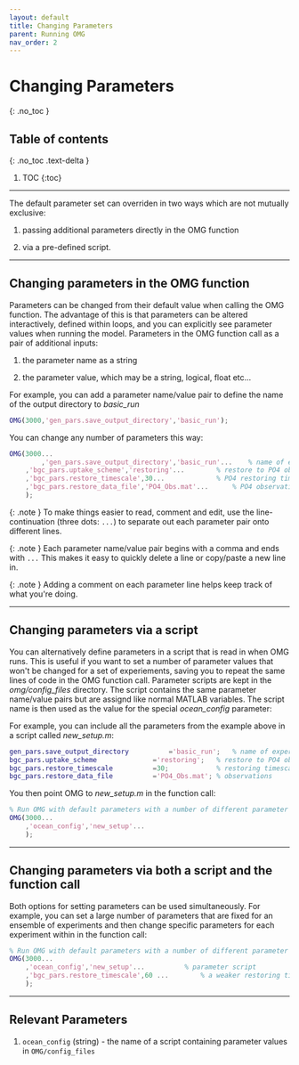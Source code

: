 ```yaml
---
layout: default
title: Changing Parameters
parent: Running OMG
nav_order: 2
---
```


# Changing Parameters
{: .no_toc }

## Table of contents
{: .no_toc .text-delta }

1. TOC
{:toc}

---

The default parameter set can overriden in two ways which are not mutually exclusive: 

1) passing additional parameters directly in the OMG function

2) via a pre-defined script.

---

## Changing parameters in the OMG function 

Parameters can be changed from their default value when calling the OMG function. The advantage of this is that parameters can be altered interactively, defined within loops, and you can explicitly see parameter values when running the model. Parameters in the OMG function call as a pair of additional inputs:

1) the parameter name as a string
   
2) the parameter value, which may be a string, logical, float etc...

For example, you can add a parameter name/value pair to define the name of the output directory to _basic_run_

```matlab
OMG(3000,'gen_pars.save_output_directory','basic_run'); 
```

You can change any number of parameters this way: 

```matlab
OMG(3000...
    	,'gen_pars.save_output_directory','basic_run'... 	% name of experiment
	,'bgc_pars.uptake_scheme','restoring'... 		% restore to PO4 observations
	,'bgc_pars.restore_timescale',30... 			% PO4 restoring timescale (days)
	,'bgc_pars.restore_data_file','PO4_Obs.mat'...		% PO4 observations
	);
```

{: .note }
To make things easier to read, comment and edit, use the line-continuation (three dots: `...`) to separate out each parameter pair onto different lines. 

{: .note }
Each parameter name/value pair begins with a comma and ends with `...` This makes it easy to quickly delete a line or copy/paste a new line in.

{: .note }
Adding a comment on each parameter line helps keep track of what you're doing.

---

## Changing parameters via a script

You can alternatively define parameters in a script that is read in when OMG runs. This is useful if you want to set a number of parameter values that won't be changed for a set of experiements, saving you to repeat the same lines of code in the OMG function call. Parameter scripts are kept in the _omg/config_files_ directory. The script contains the same parameter name/value pairs but are assignd like normal MATLAB variables. The script name is then used as the value for the special _ocean\_config_ parameter:

For example, you can include all the parameters from the example above in a script called _new_setup.m_:

```matlab
gen_pars.save_output_directory			='basic_run';  	% name of experiment
bgc_pars.uptake_scheme				='restoring';  	% restore to PO4 observations
bgc_pars.restore_timescale			=30;  	       	% restoring timescale (days)
bgc_pars.restore_data_file			='PO4_Obs.mat'; % observations
```

You then point OMG to _new_setup.m_ in the function call:

```matlab
% Run OMG with default parameters with a number of different parameter values
OMG(3000...
	,'ocean_config','new_setup'...
	);
```

---

## Changing parameters via both a script and the function call

Both options for setting parameters can be used simultaneously. For example, you can set a large number of parameters that are fixed for an ensemble of experiments and then change specific parameters for each experiment within in the function call:

```matlab
% Run OMG with default parameters with a number of different parameter values
OMG(3000...
	,'ocean_config','new_setup'...			% parameter script
	,'bgc_pars.restore_timescale',60 ... 		% a weaker restoring timescale for biological PO4 uptake (days)
	);
```

---

## Relevant Parameters
1. `ocean_config` (string) - the name of a script containing parameter values in `OMG/config_files` 


